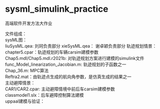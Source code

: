 # sysml_simulink_practice
高端软件开发方法大作业

文件组成：   
sysML图：  
liuSysML.qea: 刘珂负责部分
xieSysML.qea： 谢卓颖负责部分
轨迹规划情景：  
chapter5.cpar：轨迹规划的车辆carsim建模参数  
Chap5.mdl/Chap5.mdl.r2021b: 对轨迹规划方案进行建模的simulink文件  
func_Model_linearization_Jacobian.m: 轨迹规划的子函数之一  
Chap_36.m: MPC算法  
Reftra2.mat：由轨迹点生成的航向角参数，是仿真生成的结果之一  
主动避障情景：  
CAR1/CAR2.cpar: 主动避障情境中前后车carsim建模参数  
classmodel1.slx：后车避障控制算法建模  
uppaal建模与验证：  


